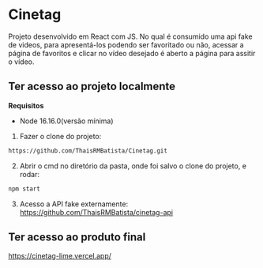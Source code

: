 # Cinetag
Projeto desenvolvido em React com JS. No qual é consumido uma api fake de videos, para apresentá-los podendo ser favoritado ou não, acessar a página de favoritos e clicar no vídeo desejado é aberto a página para assitir o vídeo.

## Ter acesso ao projeto localmente
<b>Requisitos</b>
- Node 16.16.0(versão mínima)

1. Fazer o clone do projeto:
``` bash
https://github.com/ThaisRMBatista/Cinetag.git
```
2. Abrir o cmd no diretório da pasta, onde foi salvo o clone do projeto, e rodar:
```bash
npm start
```

3. Acesso a API fake externamente: https://github.com/ThaisRMBatista/cinetag-api


 ## Ter acesso ao produto final 
 https://cinetag-lime.vercel.app/

